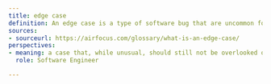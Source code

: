 ```yaml
---
title: edge case
definition: An edge case is a type of software bug that are uncommon for users to encounter.
sources:
- sourceurl: https://airfocus.com/glossary/what-is-an-edge-case/
perspectives:
- meaning: a case that, while unusual, should still not be overlooked or underestimated
  role: Software Engineer

---
```

